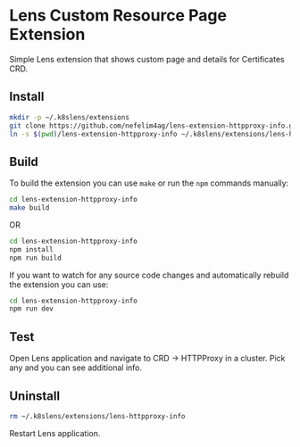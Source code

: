 # Lens Custom Resource Page Extension

Simple Lens extension that shows custom page and details for Certificates CRD.

## Install

```sh
mkdir -p ~/.k8slens/extensions
git clone https://github.com/nefelim4ag/lens-extension-httpproxy-info.git
ln -s $(pwd)/lens-extension-httpproxy-info ~/.k8slens/extensions/lens-httpproxy-info
```

## Build

To build the extension you can use `make` or run the `npm` commands manually:

```sh
cd lens-extension-httpproxy-info
make build
```

OR

```sh
cd lens-extension-httpproxy-info
npm install
npm run build
```

If you want to watch for any source code changes and automatically rebuild the extension you can use:

```sh
cd lens-extension-httpproxy-info
npm run dev
```

## Test

Open Lens application and navigate to CRD -> HTTPProxy in a cluster. Pick any and you can see additional info.

## Uninstall

```sh
rm ~/.k8slens/extensions/lens-httpproxy-info
```

Restart Lens application.
